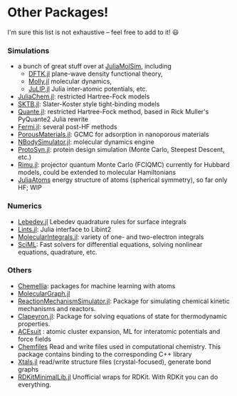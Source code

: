 # Other Packages!

I'm sure this list is not exhaustive – feel free to add to it! :smiley:

### Simulations

* a bunch of great stuff over at [JuliaMolSim](https://github.com/JuliaMolSim), including 
  * [DFTK.jl](https://github.com/JuliaMolSim/DFTK.jl) plane-wave density functional theory,
  * [Molly.jl](https://github.com/JuliaMolSim/Molly.jl) molecular dynamics, 
  * [JuLIP.jl](https://github.com/JuliaMolSim/JuLIP.jl) Julia inter-atomic potentials, etc.
* [JuliaChem.jl](https://github.com/davpoolechem/JuliaChem.jl): restricted Hartree-Fock models
* [SKTB.jl](https://github.com/cortner/SKTB.jl): Slater-Koster style tight-binding models
* [Quante.jl](https://github.com/jarvist/Quante.jl/): restricted Hartree-Fock method, based in Rick Muller's PyQuante2 Julia rewrite
* [Fermi.jl](https://github.com/FermiQC/Fermi.jl): several post-HF methods 
* [PorousMaterials.jl](https://github.com/SimonEnsemble/PorousMaterials.jl): GCMC for adsorption in nanoporous materials
* [NBodySimulator.jl](https://github.com/SciML/NBodySimulator.jl): molecular dynamics engine
* [ProtoSyn.jl](https://github.com/sergio-santos-group/ProtoSyn.jl): protein design simulation (Monte Carlo, Steepest Descent, etc.)
* [Rimu.jl](https://github.com/joachimbrand/Rimu.jl): projector quantum Monte Carlo (FCIQMC) currently for Hubbard models, could be extended to molecular Hamiltonians
* [JuliaAtoms](http://juliaatoms.org/dev/index.html) energy structure of atoms (spherical symmetry), so far only HF; WIP

### Numerics

* [Lebedev.jl](https://github.com/stefabat/Lebedev.jl) Lebedev quadrature rules for surface integrals
* [Lints.jl](https://github.com/stefabat/Lebedev.jl): Julia interface to Libint2
* [MolecularIntegrals.jl](https://github.com/rpmuller/MolecularIntegrals.jl): variety of one- and two-electron integrals
* [SciML](https://github.com/SciML/): Fast solvers for differential equations, solving nonlinear equations, quadrature, etc.

### Others

* [Chemellia](https://github.com/Chemellia): packages for machine learning with atoms
* [MolecularGraph.jl](https://github.com/mojaie/MolecularGraph.jl)
* [ReactionMechanismSimulator.jl](https://github.com/ReactionMechanismGenerator/ReactionMechanismSimulator.jl): Package for simulating chemical kinetic mechanisms and reactors.
* [Clapeyron.jl](https://github.com/ypaul21/Clapeyron.jl): Package for solving equations of state for thermodynamic properties.
* [ACEsuit](https://acesuit.github.io) : atomic cluster expansion, ML for interatomic potentials and force fields
* [Chemfiles](https://github.com/chemfiles/Chemfiles.jl) Read and write files used in computational chemistry. This package contains binding to the corresponding C++ library
* [Xtals.jl](https://github.com/SimonEnsemble/Xtals.jl) read/write structure files (crystal-focused), generate bond graphs
* [RDKitMinimalLib.jl](https://github.com/eloyfelix/RDKitMinimalLib.jl) Unofficial wraps for RDKit. With RDKit you can do everything.
